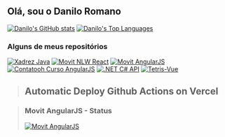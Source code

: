 ## Olá, sou o Danilo Romano

[![Danilo's GitHub stats](https://github-readme-stats.vercel.app/api?username=DaniloRomano&theme=react&show_icons=true)](https://github.com/DaniloRomano)
[![Danilo's Top Languages](https://github-readme-stats.vercel.app/api/top-langs?username=DaniloRomano&theme=react&show_icons=true&layout=compact)](https://github.com/DaniloRomano)

### Alguns de meus repositórios

[![Xadrez Java](https://github-readme-stats.vercel.app/api/pin?username=DaniloRomano&theme=react&repo=XadrezJava)](https://github.com/DaniloRomano/XadrezJava)
[![Movit NLW React](https://github-readme-stats.vercel.app/api/pin?username=DaniloRomano&theme=react&repo=movit-next)](https://github.com/DaniloRomano/movit-next)
[![Movit AngularJS](https://github-readme-stats.vercel.app/api/pin?username=DaniloRomano&theme=react&repo=movit-angularjs)](https://github.com/DaniloRomano/movit-angularjs)
[![Contatooh Curso AngularJS](https://github-readme-stats.vercel.app/api/pin?username=DaniloRomano&theme=react&repo=contatooh)](https://github.com/DaniloRomano/contatooh)
[![.NET C# API](https://github-readme-stats.vercel.app/api/pin?username=DaniloRomano&theme=react&repo=study)](https://github.com/DaniloRomano/study)
[![Tetris-Vue](https://github-readme-stats.vercel.app/api/pin?username=DaniloRomano&theme=react&repo=Tetris-vue)](https://github.com/DaniloRomano/Tetris-vue)

> ## Automatic Deploy Github Actions on Vercel

> ### Movit AngularJS - Status 
> [![Movit AngularJS](https://github.com/DaniloRomano/movit-angularjs/actions/workflows/workflow.yml/badge.svg?event=workflow_dispatch)](https://github.com/DaniloRomano/movit-angularjs/actions/workflows/workflow.yml)
